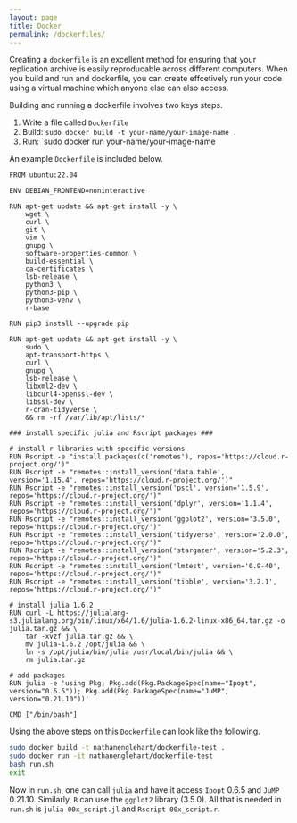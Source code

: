 ```yaml
---
layout: page
title: Docker
permalink: /dockerfiles/
---
```


Creating a `dockerfile` is an excellent method for ensuring that your replication archive is easily reproducable across different computers. When you build and run and dockerfile, you can create effcetively run your code using a virtual machine which anyone else can also access. 

Building and running a dockerfile involves two keys steps. 

1. Write a file called `Dockerfile` 
2. Build: `sudo docker build -t your-name/your-image-name .`
3. Run: `sudo docker run your-name/your-image-name

An example `Dockerfile` is included below. 

```
FROM ubuntu:22.04

ENV DEBIAN_FRONTEND=noninteractive

RUN apt-get update && apt-get install -y \
    wget \
    curl \
    git \
    vim \
    gnupg \
    software-properties-common \
    build-essential \
    ca-certificates \
    lsb-release \
    python3 \
    python3-pip \
    python3-venv \
    r-base

RUN pip3 install --upgrade pip

RUN apt-get update && apt-get install -y \
    sudo \
    apt-transport-https \
    curl \
    gnupg \
    lsb-release \
    libxml2-dev \
    libcurl4-openssl-dev \
    libssl-dev \
    r-cran-tidyverse \
    && rm -rf /var/lib/apt/lists/*

### install specific julia and Rscript packages ###

# install r libraries with specific versions
RUN Rscript -e "install.packages(c('remotes'), repos='https://cloud.r-project.org/')"
RUN Rscript -e "remotes::install_version('data.table', version='1.15.4', repos='https://cloud.r-project.org/')"
RUN Rscript -e "remotes::install_version('pscl', version='1.5.9', repos='https://cloud.r-project.org/')"
RUN Rscript -e "remotes::install_version('dplyr', version='1.1.4', repos='https://cloud.r-project.org/')"
RUN Rscript -e "remotes::install_version('ggplot2', version='3.5.0', repos='https://cloud.r-project.org/')"
RUN Rscript -e "remotes::install_version('tidyverse', version='2.0.0', repos='https://cloud.r-project.org/')"
RUN Rscript -e "remotes::install_version('stargazer', version='5.2.3', repos='https://cloud.r-project.org/')"
RUN Rscript -e "remotes::install_version('lmtest', version='0.9-40', repos='https://cloud.r-project.org/')"
RUN Rscript -e "remotes::install_version('tibble', version='3.2.1', repos='https://cloud.r-project.org/')"

# install julia 1.6.2
RUN curl -L https://julialang-s3.julialang.org/bin/linux/x64/1.6/julia-1.6.2-linux-x86_64.tar.gz -o julia.tar.gz && \
    tar -xvzf julia.tar.gz && \
    mv julia-1.6.2 /opt/julia && \
    ln -s /opt/julia/bin/julia /usr/local/bin/julia && \
    rm julia.tar.gz

# add packages
RUN julia -e 'using Pkg; Pkg.add(Pkg.PackageSpec(name="Ipopt", version="0.6.5")); Pkg.add(Pkg.PackageSpec(name="JuMP", version="0.21.10"))'

CMD ["/bin/bash"]
```

Using the above steps on this `Dockerfile` can look like the following.

```bash
sudo docker build -t nathanenglehart/dockerfile-test .
sudo docker run -it nathanenglehart/dockerfile-test
bash run.sh
exit
```

Now in `run.sh`, one can call `julia` and have it access `Ipopt` 0.6.5 and `JuMP` 0.21.10. Similarly, `R` can use the `ggplot2` library (3.5.0). All that is needed in `run.sh` is `julia 00x_script.jl` and `Rscript 00x_script.r`.

